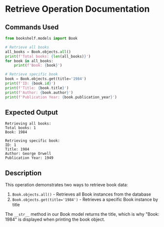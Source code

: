 # Retrieve Operation Documentation

## Commands Used
```python
from bookshelf.models import Book

# Retrieve all books
all_books = Book.objects.all()
print(f'Total books: {len(all_books)}')
for book in all_books:
    print(f'Book: {book}')

# Retrieve specific book
book = Book.objects.get(title='1984')
print(f'ID: {book.id}')
print(f'Title: {book.title}')
print(f'Author: {book.author}')
print(f'Publication Year: {book.publication_year}')
```

## Expected Output
```
Retrieving all books:
Total books: 1
Book: 1984

Retrieving specific book:
ID: 1
Title: 1984
Author: George Orwell
Publication Year: 1949
```

## Description
This operation demonstrates two ways to retrieve book data:
1. `Book.objects.all()` - Retrieves all Book instances from the database
2. `Book.objects.get(title='1984')` - Retrieves a specific Book instance by title

The `__str__` method in our Book model returns the title, which is why "Book: 1984" is displayed when printing the book object.

